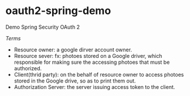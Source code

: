 # oauth2-spring-demo
Demo Spring Security OAuth 2 

*Terms*

* Resource owner: a google dirver account owner. 
* Resource sever: fx: photoes stored on a Google driver, which responsible for making sure the accessing photoes that must be authorized.  
* Client(thrid party): on the behalf of resource owner to access photoes stored in the Google drive, so as to print them out. 
* Authorization Server: the server issuing access token to the client. 
